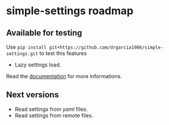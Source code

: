 simple-settings roadmap
=======================

Available for testing
---------------------

Use `pip install git+https://github.com/drgarcia1986/simple-settings.git` to test this features

* Lazy settings load.

Read the [documentation](http://simple-settings.readthedocs.org/en/latest/) for more informations.

Next versions
-------------
* Read settings from _yaml_ files.
* Read settings from remote files.
